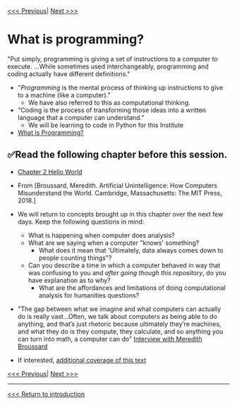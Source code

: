 [<<< Previous](https://github.com/SouthernMethodistUniversity/coding)| [Next >>>](command-line.md)

# What is programming?
"Put simply, programming is giving a set of instructions to a computer to execute. ...While sometimes used interchangeably, programming and coding actually have different definitions."
* "*Programming* is the mental process of thinking up instructions to give to a machine (like a computer)."
    * We have also referred to this as computational thinking. 
* "Coding is the process of transforming those ideas into a written language that a computer can understand." 
    * We will be learning to code in Python for this Institute
* [What is Programming?](https://www.codecademy.com/articles/what-is-programming)


## :white_check_mark:**Read the following chapter before this session.**
* [Chapter 2 Hello World](https://ebookcentral-proquest-com.proxy.libraries.smu.edu/lib/southernmethodist/reader.action?docID=5355856&ppg=23) 
*    From [Broussard, Meredith. Artificial Unintelligence: How Computers Misunderstand the World. Cambridge, Massachusetts: The MIT Press, 2018.]
* We will return to concepts brought up in this chapter over the next few days. Keep the following questions in mind:
    * What is happening when computer does analysis?
    * What are we saying when a computer "knows' something? 
      * What does it mean that 'Ultimately, data always comes down to people counting things"?
    * Can you describe a time in which a computer behaved in way that was confusing to you and *after going though this repository*, do you have explanation as to why? 
      * What are the affordances and limitations of doing computational analysis for humanities questions? 
  
* "The gap between what we imagine and what computers can actually do is really vast...Often, we talk about computers as being able to do anything, and that’s just rhetoric because ultimately they’re machines, and what they do is they compute, they calculate, and so anything you can turn into math, a computer can do" [Interview with Meredith Broussard](https://www.theverge.com/2018/5/23/17384324/meredith-broussard-artifical-unintelligence-technology-criticism-technochauvinism) 
* If interested, [additional coverage of this text](https://merbroussard.github.io/book/)    


[<<< Previous](https://github.com/SouthernMethodistUniversity/coding)| [Next >>>](command-line.md)

----

[<<< Return to introduction](https://github.com/SouthernMethodistUniversity/coding)
